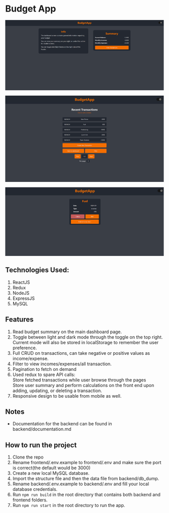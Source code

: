 # Budget App

![Dashboard](frontend/public/image-1.png)

![Transactions List](frontend/public/image-2.png)

![Details Screen](frontend/public/image-3.png)

## Technologies Used:

1. ReactJS
2. Redux
3. NodeJS
4. ExpressJS
5. MySQL

## Features

1. Read budget summary on the main dashboard page.
2. Toggle between light and dark mode through the toggle on the top right. Current mode will also be stored in localStorage to remember the user preference.
3. Full CRUD on transactions, can take negative or positive values as income/expense.
4. Filter to view incomes/expenses/all transaction.
5. Pagination to fetch on demand
6. Used redux to spare API calls:
   <br>Store fetched transactions while user browse through the pages
   <br>Store user summary and perform calculations on the front end upon adding, updating, or deleting a transaction.
7. Responsive design to be usable from mobile as well.

## Notes

- Documentation for the backend can be found in backend/documentation.md

## How to run the project

1. Clone the repo
2. Rename frontend/.env.example to frontend/.env and make sure the port is correct(the default would be 3000)
3. Create a new local MySQL database.
4. Import the structure file and then the data file from backend/db_dump.
5. Rename backend/.env.example to backend/.env and fill your local database credentials.
6. Run `npm run build` in the root directory that contains both backend and frontend folders.
7. Run `npm run start` in the root directory to run the app.
